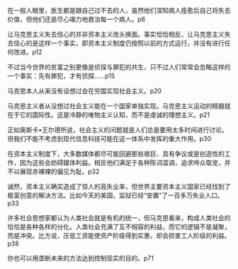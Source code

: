 在一般人眼里，医生都是跟自己过不去的人，虽然他们深知病人痊愈后自己将失去价值，但他们还是尽心竭力地救治每一个病人。p6  
    
让马克思主义失去信心的并非资本主义改头换面。事实恰恰相反，让马克思主义失去信心的是这样一个事实，即资本主义制度仍按照以前的方式运行，并没有进行任何改进。p12  
    
不过当今世界的贫富之别更像是侦探与罪犯的共生，只不过人们常常会忽略这样的一个事实：先有罪犯，才有侦探......p15  
    
马克思本人从来没有设想过会在穷国实现社会主义。p20  
    
马克思主义者从没想过社会主义能在一个国家单独实现。马克思主义运动的精髓就在于它的国际性。这是冷静的唯物主义认知，而不是虔诚的理想主义。p21  
    
正如奥斯卡•王尔德所说，社会主义的问题就是人们总是要用太多时间进行讨论。但我们不能不考虑到现代信息科技可能在这一体系中发挥的重大作用。p30  
    
在资本主义制度下，大多数媒体都尽可能回避那些艰巨、具有争议或是创造性的工作，因为这些会妨碍媒体利益。相反他们满足于各种陈词滥调，追求哗众取宠，并不以展现赤裸裸的偏见为耻。p32  
    
诚然，资本主义确实造成了惊人的高失业率，但世界主要资本主义国家已经找到了极富创意的解决方法。比如今天的美国，监狱已经“安置”了一百多万失业人口。p33  
    
许多社会思想家都认为人类社会就是有机的统一，但马克思看来，构成人类社会的恰恰是各种各样的分化。人类社会充满了互不相容的利益，而它的逻辑不是凝聚，而是冲突。比方说，压低工资能使资产阶级得到实惠，却会损害工人阶级的利益。p38  
    
你也可以用垄断未来的方法达到控制现实的目的。p71
